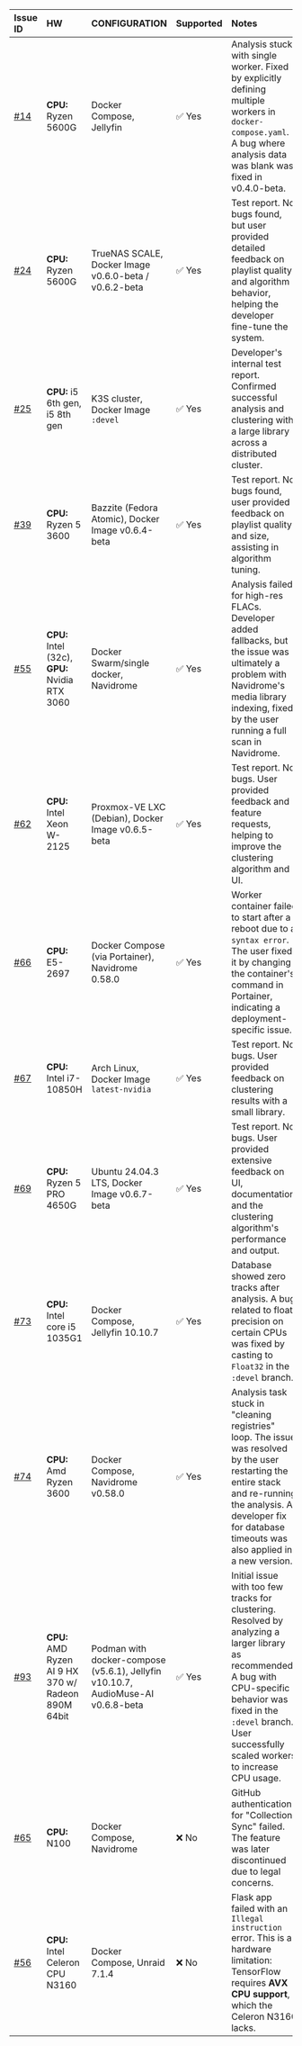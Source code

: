 | Issue ID | HW | CONFIGURATION | Supported | Notes |
| :--- | :--- | :--- | :--- | :--- |
| [#14](https://github.com/NeptuneHub/AudioMuse-AI/issues/14) | **CPU:** Ryzen 5600G | Docker Compose, Jellyfin | ✅ Yes | Analysis stuck with single worker. Fixed by explicitly defining multiple workers in `docker-compose.yaml`. A bug where analysis data was blank was fixed in v0.4.0-beta. |
| [#24](https://github.com/NeptuneHub/AudioMuse-AI/issues/24) | **CPU:** Ryzen 5600G | TrueNAS SCALE, Docker Image v0.6.0-beta / v0.6.2-beta | ✅ Yes | Test report. No bugs found, but user provided detailed feedback on playlist quality and algorithm behavior, helping the developer fine-tune the system. |
| [#25](https://github.com/NeptuneHub/AudioMuse-AI/issues/25) | **CPU:** i5 6th gen, i5 8th gen | K3S cluster, Docker Image `:devel` | ✅ Yes | Developer's internal test report. Confirmed successful analysis and clustering with a large library across a distributed cluster. |
| [#39](https://github.com/NeptuneHub/AudioMuse-AI/issues/39) | **CPU:** Ryzen 5 3600 | Bazzite (Fedora Atomic), Docker Image v0.6.4-beta | ✅ Yes | Test report. No bugs found, user provided feedback on playlist quality and size, assisting in algorithm tuning. |
| [#55](https://github.com/NeptuneHub/AudioMuse-AI/issues/55) | **CPU:** Intel (32c), **GPU:** Nvidia RTX 3060 | Docker Swarm/single docker, Navidrome | ✅ Yes | Analysis failed for high-res FLACs. Developer added fallbacks, but the issue was ultimately a problem with Navidrome's media library indexing, fixed by the user running a full scan in Navidrome. |
| [#62](https://github.com/NeptuneHub/AudioMuse-AI/issues/62) | **CPU:** Intel Xeon W-2125 | Proxmox-VE LXC (Debian), Docker Image v0.6.5-beta | ✅ Yes | Test report. No bugs. User provided feedback and feature requests, helping to improve the clustering algorithm and UI. |
| [#66](https://github.com/NeptuneHub/AudioMuse-AI/issues/66) | **CPU:** E5-2697 | Docker Compose (via Portainer), Navidrome 0.58.0 | ✅ Yes | Worker container failed to start after a reboot due to a `syntax error`. The user fixed it by changing the container's command in Portainer, indicating a deployment-specific issue. |
| [#67](https://github.com/NeptuneHub/AudioMuse-AI/issues/67) | **CPU:** Intel i7-10850H | Arch Linux, Docker Image `latest-nvidia` | ✅ Yes | Test report. No bugs. User provided feedback on clustering results with a small library. |
| [#69](https://github.com/NeptuneHub/AudioMuse-AI/issues/69)| **CPU:** Ryzen 5 PRO 4650G | Ubuntu 24.04.3 LTS, Docker Image v0.6.7-beta | ✅ Yes | Test report. No bugs. User provided extensive feedback on UI, documentation, and the clustering algorithm's performance and output. |
| [#73](https://github.com/NeptuneHub/AudioMuse-AI/issues/73) | **CPU:** Intel core i5 1035G1 | Docker Compose, Jellyfin 10.10.7 | ✅ Yes | Database showed zero tracks after analysis. A bug related to float precision on certain CPUs was fixed by casting to `Float32` in the `:devel` branch. |
| [#74](https://github.com/NeptuneHub/AudioMuse-AI/issues/74) | **CPU:** Amd Ryzen 3600 | Docker Compose, Navidrome v0.58.0 | ✅ Yes | Analysis task stuck in "cleaning registries" loop. The issue was resolved by the user restarting the entire stack and re-running the analysis. A developer fix for database timeouts was also applied in a new version. |
| [#93](https://github.com/NeptuneHub/AudioMuse-AI/issues/93) | **CPU:** AMD Ryzen AI 9 HX 370 w/ Radeon 890M 64bit | Podman with docker-compose (v5.6.1), Jellyfin v10.10.7, AudioMuse-AI v0.6.8-beta | ✅ Yes | Initial issue with too few tracks for clustering. Resolved by analyzing a larger library as recommended. A bug with CPU-specific behavior was fixed in the `:devel` branch. User successfully scaled workers to increase CPU usage. |
| [#65](https://github.com/NeptuneHub/AudioMuse-AI/issues/65) | **CPU:** N100 | Docker Compose, Navidrome | ❌ No | GitHub authentication for "Collection Sync" failed. The feature was later discontinued due to legal concerns. |
| [#56](https://github.com/NeptuneHub/AudioMuse-AI/issues/56) | **CPU:** Intel Celeron CPU N3160 | Docker Compose, Unraid 7.1.4 | ❌ No | Flask app failed with an `Illegal instruction` error. This is a hardware limitation: TensorFlow requires **AVX CPU support**, which the Celeron N3160 lacks. |

